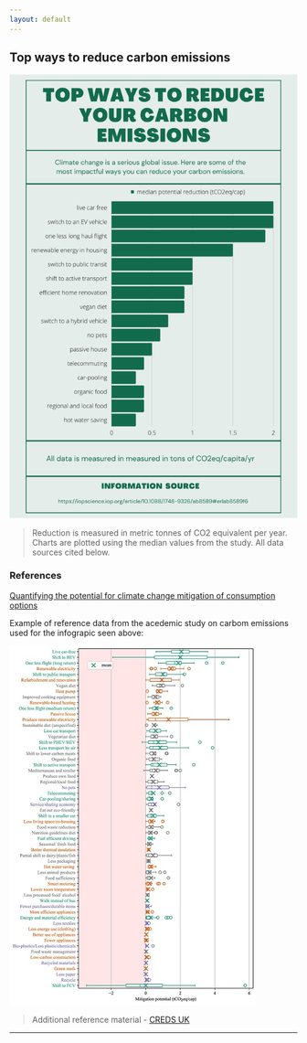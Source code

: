 ```yaml
---
layout: default
---
```

<!-- See the link below for markdown examples with this template -->
<!-- https://github.com/pages-themes/cayman/blob/master/index.md -->
## Top ways to reduce carbon emissions

![climate-change](./assets/images/climate-change.svg)

> Reduction is measured in metric tonnes of CO2 equivalent per year. Charts are plotted using the median values from the study. All data sources cited below.

### References

[Quantifying the potential for climate change mitigation of consumption options](https://iopscience.iop.org/article/10.1088/1748-9326/ab8589#erlab8589f6)

Example of reference data from the acedemic study on carbom emissions used for the infograpic seen above:

![climate-change-source](./assets/images/climate-change-source.jpg)

> Additional reference material - [CREDS UK](https://www.creds.ac.uk/creds-study-uncovers-best-ways-to-change-consumption-to-cut-carbon-footprint/)

---
